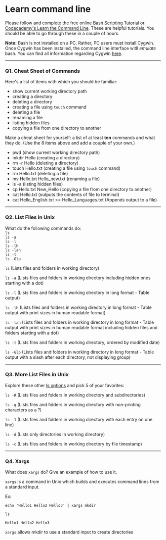 # Learn command line

Please follow and complete the free online [Bash Scripting Tutorial](https://ryanstutorials.net/bash-scripting-tutorial/) or [Codecademy's Learn the Command Line](https://www.codecademy.com/learn/learn-the-command-line). These are helpful tutorials. You should be able to go through these in a couple of hours.

**Note:** Bash is not installed on a PC. Rather, PC users must install Cygwin. Once Cygwin has been installed, the command line interface witll _emulate_ bash. You can find all information regarding Cygwin [here](https://www.cygwin.com/).

---

### Q1.  Cheat Sheet of Commands  

Here's a list of items with which you should be familiar:  
* show current working directory path
* creating a directory
* deleting a directory
* creating a file using `touch` command
* deleting a file
* renaming a file
* listing hidden files
* copying a file from one directory to another

Make a cheat sheet for yourself: a list of at least **ten** commands and what they do.  (Use the 8 items above and add a couple of your own.)  

* pwd (show current working directory path)
* mkdir Hello (creating a directory)
* rm -r Hello (deleting a directory)
* touch Hello.txt (creating a file using `touch` command)
* rm Hello.txt (deleting a file)
* mv Hello.txt Hello_new.txt (renaming a file)
* ls -a (listing hidden files)
* cp Hello.txt New_Hello (copying a file from one directory to another)
* cat Hello.txt (outputs the contents of file to terminal)
* cat Hello_English.txt >> Hello_Languages.txt (Appends output to a file)

---

### Q2.  List Files in Unix   

What do the following commands do:  
`ls`  
`ls -a`  
`ls -l`  
`ls -lh`  
`ls -lah`  
`ls -t`  
`ls -Glp`  

`ls` (Lists files and folders in working directory)

`ls -a` (Lists files and folders in working directory including hidden ones starting with a dot) 

`ls -l` (Lists files and folders in working directory in long format - Table output) 

`ls -lh` (Lists files and folders in working directory in long format - Table output with print sizes in human readable format) 

`ls -lah` (Lists files and folders in working directory in long format - Table output with print sizes in human readable format including hidden files and folders starting with a dot)

`ls -t` (Lists files and folders in working directory, ordered by modified date) 

`ls -Glp` (Lists files and folders in working directory in long format - Table output with a slash after each directory, not displaying group)

---

### Q3.  More List Files in Unix  

Explore these other [ls options](http://www.techonthenet.com/unix/basic/ls.php) and pick 5 of your favorites:

`ls -R` (Lists files and folders in working directory and subdirectories)

`ls -q` (Lists files and folders in working directory with non-printing characters as a ?)

`ls -1` (Lists files and folders in working directory with each entry on one line)

`ls -d` (Lists only directories in working directory)

`ls -c` (Lists files and folders in working directory by file timestamp)

---

### Q4.  Xargs   

What does `xargs` do? Give an example of how to use it.

`xargs` is a command in Unix which builds and executes command lines from a standard input.

Ex:

`echo 'Hello1 Hello2 Hello3' | xargs mkdir`

`ls`

`Hello1 Hello2 Hello3`

`xargs` allows mkdir to use a standard input to create directories
